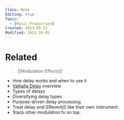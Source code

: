 ```yaml
---
Class: Note
Editing: true
Topic:
  - [Music Production]
Created: 2023-09-22
Modified: 2023-10-05
---
```


# Related

> [[Modulation Effects]]

- How delay works and when to use it
- [Valhalla Delay](https://valhalladsp.com/shop/delay/valhalladelay/) overview
- Types of delays
- Diversifying delay types
- Purpose-driven delay processing
- Treat delay and [[Reverb]] like their own instrument.
- Stack other modulation fx on top.
